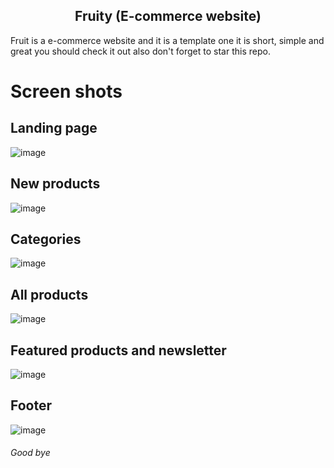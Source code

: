 <h2 align="center">Fruity (E-commerce website)</h2>

Fruit is a e-commerce website and it is a template one it is short, simple and great you should check it out also don't forget to star this repo.

# Screen shots
## Landing page
![image](https://github.com/user-attachments/assets/ae5f6c08-7e85-47e6-a758-71670e16b3a7)
## New products
![image](https://github.com/user-attachments/assets/3f991cfb-f5c6-4d4b-826f-c353569436e1)
## Categories
![image](https://github.com/user-attachments/assets/a3716938-e5e6-4d02-a77e-0a9d5e9c2557)
## All products
![image](https://github.com/user-attachments/assets/04502b44-f2ac-49bd-b4a7-c10b8987b79b)
## Featured products and newsletter
![image](https://github.com/user-attachments/assets/86cb4d5d-24a5-463f-ac4f-77ff2c6db293)
## Footer
![image](https://github.com/user-attachments/assets/965c10e3-1ce7-4fca-989a-0244ce834642)


###### Good bye
